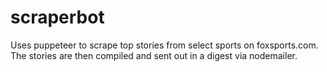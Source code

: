 # scraperbot

Uses puppeteer to scrape top stories from select sports on foxsports.com. The stories are then compiled and sent out in a digest via nodemailer.
